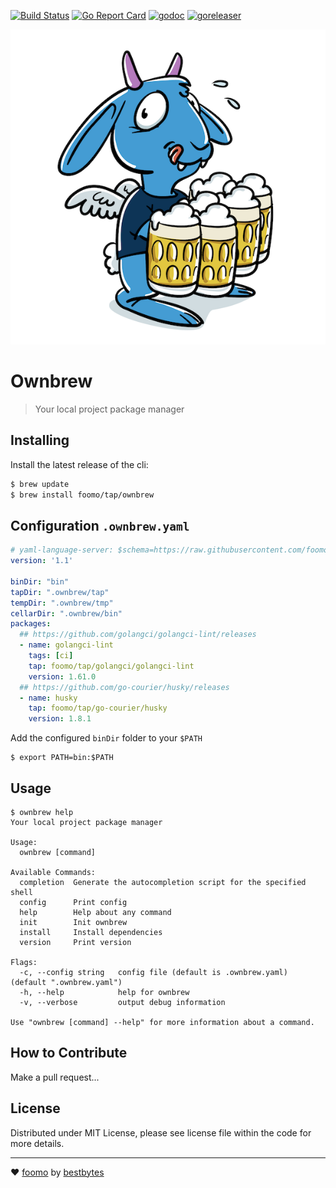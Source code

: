 [![Build Status](https://github.com/foomo/ownbrew/actions/workflows/test.yml/badge.svg?branch=main&event=push)](https://github.com/foomo/ownbrew/actions/workflows/test.yml)
[![Go Report Card](https://goreportcard.com/badge/github.com/foomo/ownbrew)](https://goreportcard.com/report/github.com/foomo/ownbrew)
[![godoc](https://godoc.org/github.com/foomo/ownbrew?status.svg)](https://godoc.org/github.com/foomo/ownbrew)
[![goreleaser](https://github.com/foomo/ownbrew/actions/workflows/release.yml/badge.svg)](https://github.com/foomo/ownbrew/actions)

<p align="center">
  <img alt="ownbrew" src=".github/assets/ownbrew.png"/>
</p>

# Ownbrew

> Your local project package manager

## Installing

Install the latest release of the cli:

````bash
$ brew update
$ brew install foomo/tap/ownbrew
````

## Configuration `.ownbrew.yaml`

```yaml
# yaml-language-server: $schema=https://raw.githubusercontent.com/foomo/ownbrew/v0.2.0/ownbrew.schema.json
version: '1.1'

binDir: "bin"
tapDir: ".ownbrew/tap"
tempDir: ".ownbrew/tmp"
cellarDir: ".ownbrew/bin"
packages:
  ## https://github.com/golangci/golangci-lint/releases
  - name: golangci-lint
    tags: [ci]
    tap: foomo/tap/golangci/golangci-lint
    version: 1.61.0
  ## https://github.com/go-courier/husky/releases
  - name: husky
    tap: foomo/tap/go-courier/husky
    version: 1.8.1
```

Add the configured `binDir` folder to your `$PATH`

```shell
$ export PATH=bin:$PATH
```

## Usage

```shell
$ ownbrew help
Your local project package manager

Usage:
  ownbrew [command]

Available Commands:
  completion  Generate the autocompletion script for the specified shell
  config      Print config
  help        Help about any command
  init        Init ownbrew
  install     Install dependencies
  version     Print version

Flags:
  -c, --config string   config file (default is .ownbrew.yaml) (default ".ownbrew.yaml")
  -h, --help            help for ownbrew
  -v, --verbose         output debug information

Use "ownbrew [command] --help" for more information about a command.
```

## How to Contribute

Make a pull request...

## License

Distributed under MIT License, please see license file within the code for more details.

---
♥️ [foomo](https://www.foomo.org) by [bestbytes](https://www.bestbytes.com)
